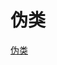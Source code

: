 <!--
 * @Descripttion: 
 * @version: 
 * @Author: matias tang
 * @Date: 2020-09-17 17:30:32
 * @LastEditors: matias tang
 * @LastEditTime: 2020-09-17 17:30:52
-->
# 伪类

[伪类](https://developer.mozilla.org/zh-CN/docs/Web/CSS/Pseudo-classes)